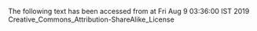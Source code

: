 The following text has been accessed from at Fri Aug 9 03:36:00 IST 2019
Creative_Commons_Attribution-ShareAlike_License
